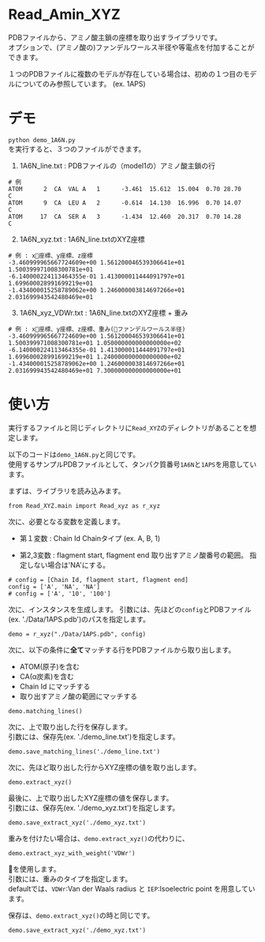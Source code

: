 # Read_Amin_XYZ

PDBファイルから、アミノ酸主鎖の座標を取り出すライブラリです。  
オプションで、(アミノ酸の)ファンデルワールス半径や等電点を付加することができます。

１つのPDBファイルに複数のモデルが存在している場合は、初めの１つ目のモデルについてのみ参照しています。
(ex. 1APS)

# デモ

`python demo_1A6N.py`  
を実行すると、３つのファイルができます。

1. 1A6N_line.txt : PDBファイルの（model1の）アミノ酸主鎖の行
```
# 例
ATOM      2  CA  VAL A   1      -3.461  15.612  15.004  0.70 28.70           C  
ATOM      9  CA  LEU A   2      -0.614  14.130  16.996  0.70 14.07           C  
ATOM     17  CA  SER A   3      -1.434  12.460  20.317  0.70 14.28           C  
```
2. 1A6N_xyz.txt : 1A6N_line.txtのXYZ座標
```
# 例 : x座標、y座標、z座標
-3.460999965667724609e+00 1.561200046539306641e+01 1.500399971008300781e+01
-6.140000224113464355e-01 1.413000011444091797e+01 1.699600028991699219e+01
-1.434000015258789062e+00 1.246000003814697266e+01 2.031699943542480469e+01
```
3. 1A6N_xyz_VDWr.txt : 1A6N_line.txtのXYZ座標 + 重み
```
# 例 : x座標、y座標、z座標、重み(ファンデルワールス半径)
-3.460999965667724609e+00 1.561200046539306641e+01 1.500399971008300781e+01 1.050000000000000000e+02
-6.140000224113464355e-01 1.413000011444091797e+01 1.699600028991699219e+01 1.240000000000000000e+02
-1.434000015258789062e+00 1.246000003814697266e+01 2.031699943542480469e+01 7.300000000000000000e+01
```

# 使い方

実行するファイルと同じディレクトリに`Read_XYZ`のディレクトリがあることを想定します。

以下のコードは`demo_1A6N.py`と同じです。  
使用するサンプルPDBファイルとして、タンパク質番号`1A6N`と`1APS`を用意しています。

まずは、ライブラリを読み込みます。
```
from Read_XYZ.main import Read_xyz as r_xyz
```

次に、必要となる変数を定義します。

+ 第１変数 : Chain Id
Chainタイプ (ex. A, B, 1)

+ 第2,3変数 : flagment start, flagment end
取り出すアミノ酸番号の範囲。
指定しない場合は'NA'にする。

```
# config = [Chain Id, flagment start, flagment end]
config = ['A', 'NA', 'NA']
# config = ['A', '10', '100']
```

次に、インスタンスを生成します。
引数には、先ほどの`config`とPDBファイル(ex. './Data/1APS.pdb')のパスを指定します。
```
demo = r_xyz("./Data/1APS.pdb", config)
```

次に、以下の条件に**全て**マッチする行をPDBファイルから取り出します。
+ ATOM(原子)を含む
+ CA(α炭素)を含む
+ Chain Id にマッチする
+ 取り出すアミノ酸の範囲にマッチする

```
demo.matching_lines()
```

次に、上で取り出した行を保存します。  
引数には、保存先(ex. './demo_line.txt')を指定します。
```
demo.save_matching_lines('./demo_line.txt')
```

次に、先ほど取り出した行からXYZ座標の値を取り出します。
```
demo.extract_xyz()
```

最後に、上で取り出したXYZ座標の値を保存します。  
引数には、保存先(ex. './demo_xyz.txt')を指定します。
```
demo.save_extract_xyz('./demo_xyz.txt')
```

重みを付けたい場合は、`demo.extract_xyz()`の代わりに、
```
demo.extract_xyz_with_weight('VDWr')
```
を使用します。  
引数には、重みのタイプを指定します。  
defaultでは、`VDWr`:Van der Waals radius と `IEP`:Isoelectric point
を用意しています。

保存は、`demo.extract_xyz()`の時と同じです。
```
demo.save_extract_xyz('./demo_xyz.txt')
```

